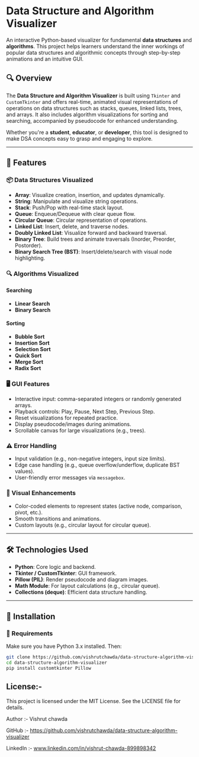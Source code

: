 # Data Structure and Algorithm Visualizer

An interactive Python-based visualizer for fundamental **data structures** and **algorithms**. This project helps learners understand the inner workings of popular data structures and algorithmic concepts through step-by-step animations and an intuitive GUI.

## 🔍 Overview

The **Data Structure and Algorithm Visualizer** is built using `Tkinter` and `CustomTkinter` and offers real-time, animated visual representations of operations on data structures such as stacks, queues, linked lists, trees, and arrays. It also includes algorithm visualizations for sorting and searching, accompanied by pseudocode for enhanced understanding.

Whether you're a **student**, **educator**, or **developer**, this tool is designed to make DSA concepts easy to grasp and engaging to explore.

---

## 🚀 Features

### 📦 Data Structures Visualized

- **Array**: Visualize creation, insertion, and updates dynamically.
- **String**: Manipulate and visualize string operations.
- **Stack**: Push/Pop with real-time stack layout.
- **Queue**: Enqueue/Dequeue with clear queue flow.
- **Circular Queue**: Circular representation of operations.
- **Linked List**: Insert, delete, and traverse nodes.
- **Doubly Linked List**: Visualize forward and backward traversal.
- **Binary Tree**: Build trees and animate traversals (Inorder, Preorder, Postorder).
- **Binary Search Tree (BST)**: Insert/delete/search with visual node highlighting.

### 🔍 Algorithms Visualized

#### Searching
- **Linear Search**
- **Binary Search**

#### Sorting
- **Bubble Sort**
- **Insertion Sort**
- **Selection Sort**
- **Quick Sort**
- **Merge Sort**
- **Radix Sort**

### 🖥️ GUI Features

- Interactive input: comma-separated integers or randomly generated arrays.
- Playback controls: Play, Pause, Next Step, Previous Step.
- Reset visualizations for repeated practice.
- Display pseudocode/images during animations.
- Scrollable canvas for large visualizations (e.g., trees).

### ⚠️ Error Handling

- Input validation (e.g., non-negative integers, input size limits).
- Edge case handling (e.g., queue overflow/underflow, duplicate BST values).
- User-friendly error messages via `messagebox`.

### 🎨 Visual Enhancements

- Color-coded elements to represent states (active node, comparison, pivot, etc.).
- Smooth transitions and animations.
- Custom layouts (e.g., circular layout for circular queue).

---

## 🛠️ Technologies Used

- **Python**: Core logic and backend.
- **Tkinter / CustomTkinter**: GUI framework.
- **Pillow (PIL)**: Render pseudocode and diagram images.
- **Math Module**: For layout calculations (e.g., circular queue).
- **Collections (deque)**: Efficient data structure handling.

---

## 📁 Installation

### 🔧 Requirements

Make sure you have Python 3.x installed. Then:

```bash
git clone https://github.com/vishrutchawda/data-structure-algorithm-visualizer.git
cd data-structure-algorithm-visualizer
pip install customtkinter Pillow
```

## License:-
This project is licensed under the MIT License. See the LICENSE file for details.

Author :- Vishrut chawda

GitHub :- https://github.com/vishrutchawda/data-structure-algorithm-visualizer

LinkedIn :- www.linkedin.com/in/vishrut-chawda-899898342
